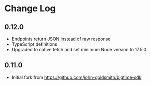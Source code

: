 # Change Log

## 0.12.0
- Endpoints return JSON instead of raw response
- TypeScript definitions
- Upgraded to native fetch and set minimum Node version to 17.5.0

## 0.11.0
- Initial fork from https://github.com/john-goldsmith/bigtime-sdk